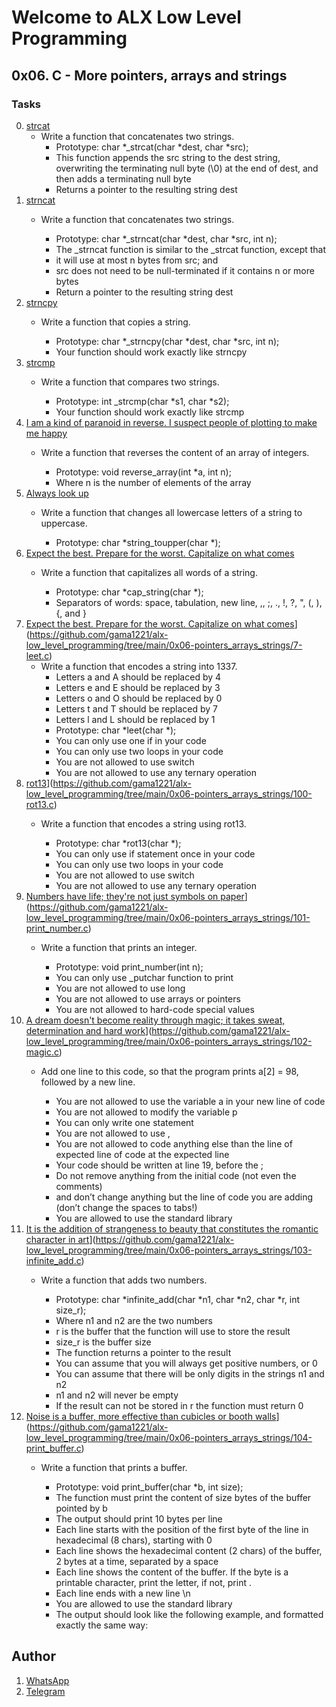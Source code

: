 # Welcome to ALX Low Level Programming
## 0x06. C - More pointers, arrays and strings
### Tasks
0. [strcat](https://github.com/gama1221/alx-low_level_programming/tree/main/0x06-pointers_arrays_strings/0-strcat.c)
	- Write a function that concatenates two strings.
        - Prototype: char *_strcat(char *dest, char *src);
        - This function appends the src string to the dest string, overwriting the terminating null byte (\0) at the end of dest, and then adds a terminating null byte
        - Returns a pointer to the resulting string dest
1. [strncat](https://github.com/gama1221/alx-low_level_programming/tree/main/0x06-pointers_arrays_strings/1-strncat.c)
    - Write a function that concatenates two strings.

        - Prototype: char *_strncat(char *dest, char *src, int n);
        - The _strncat function is similar to the _strcat function, except that
        - it will use at most n bytes from src; and
        - src does not need to be null-terminated if it contains n or more bytes
        - Return a pointer to the resulting string dest
2. [strncpy](https://github.com/gama1221/alx-low_level_programming/tree/main/0x06-pointers_arrays_strings/2-strncpy.c)
    - Write a function that copies a string.

        - Prototype: char *_strncpy(char *dest, char *src, int n);
        - Your function should work exactly like strncpy
3. [strcmp](https://github.com/gama1221/alx-low_level_programming/tree/main/0x06-pointers_arrays_strings/3-strcmp.c)
    - Write a function that compares two strings.

        - Prototype: int _strcmp(char *s1, char *s2);
        - Your function should work exactly like strcmp
4. [I am a kind of paranoid in reverse. I suspect people of plotting to make me happy](https://github.com/gama1221/alx-low_level_programming/tree/main/0x06-pointers_arrays_strings/4-rev_array.c)
    - Write a function that reverses the content of an array of integers.

        - Prototype: void reverse_array(int *a, int n);
        - Where n is the number of elements of the array
5. [Always look up](https://github.com/gama1221/alx-low_level_programming/tree/main/0x06-pointers_arrays_strings/5-string_toupper.c)
    - Write a function that changes all lowercase letters of a string to uppercase.

        - Prototype: char *string_toupper(char *);
6. [Expect the best. Prepare for the worst. Capitalize on what comes](https://github.com/gama1221/alx-low_level_programming/tree/main/0x06-pointers_arrays_strings/6-cap_string.c)
    - Write a function that capitalizes all words of a string.

        - Prototype: char *cap_string(char *);
        - Separators of words: space, tabulation, new line, ,, ;, ., !, ?, ", (, ), {, and }
7. [Expect the best. Prepare for the worst. Capitalize on what comes](https://github.com/gama1221/alx-low_level_programming/tree/main/0x06-pointers_arrays_strings/6-cap_string.c)](https://github.com/gama1221/alx-low_level_programming/tree/main/0x06-pointers_arrays_strings/7-leet.c)
    - Write a function that encodes a string into 1337.
        - Letters a and A should be replaced by 4
        - Letters e and E should be replaced by 3
        - Letters o and O should be replaced by 0
        - Letters t and T should be replaced by 7
        - Letters l and L should be replaced by 1
        - Prototype: char *leet(char *);
        - You can only use one if in your code
        - You can only use two loops in your code
        - You are not allowed to use switch
        - You are not allowed to use any ternary operation
8. [ rot13](https://github.com/gama1221/alx-low_level_programming/tree/main/0x06-pointers_arrays_strings/6-cap_string.c)](https://github.com/gama1221/alx-low_level_programming/tree/main/0x06-pointers_arrays_strings/100-rot13.c)
    - Write a function that encodes a string using rot13.

        - Prototype: char *rot13(char *);
        - You can only use if statement once in your code
        - You can only use two loops in your code
        - You are not allowed to use switch
        - You are not allowed to use any ternary operation
9. [ Numbers have life; they're not just symbols on paper](https://github.com/gama1221/alx-low_level_programming/tree/main/0x06-pointers_arrays_strings/6-cap_string.c)](https://github.com/gama1221/alx-low_level_programming/tree/main/0x06-pointers_arrays_strings/101-print_number.c)
    - Write a function that prints an integer.

        - Prototype: void print_number(int n);
        - You can only use _putchar function to print
        - You are not allowed to use long
        - You are not allowed to use arrays or pointers
        - You are not allowed to hard-code special values
10. [A dream doesn't become reality through magic; it takes sweat, determination and hard work](https://github.com/gama1221/alx-low_level_programming/tree/main/0x06-pointers_arrays_strings/6-cap_string.c)](https://github.com/gama1221/alx-low_level_programming/tree/main/0x06-pointers_arrays_strings/102-magic.c)      
    - Add one line to this code, so that the program prints a[2] = 98, followed by a new line.

        - You are not allowed to use the variable a in your new line of code
        - You are not allowed to modify the variable p
        - You can only write one statement
        - You are not allowed to use ,
        - You are not allowed to code anything else than the line of expected line of code at the expected line
        - Your code should be written at line 19, before the ;
        - Do not remove anything from the initial code (not even the comments)
        - and don’t change anything but the line of code you are adding (don’t change the spaces to tabs!)
        - You are allowed to use the standard library
11. [ It is the addition of strangeness to beauty that constitutes the romantic character in art](https://github.com/gama1221/alx-low_level_programming/tree/main/0x06-pointers_arrays_strings/6-cap_string.c)](https://github.com/gama1221/alx-low_level_programming/tree/main/0x06-pointers_arrays_strings/103-infinite_add.c)  
    - Write a function that adds two numbers.

        - Prototype: char *infinite_add(char *n1, char *n2, char *r, int size_r);
        - Where n1 and n2 are the two numbers
        - r is the buffer that the function will use to store the result
        - size_r is the buffer size
        - The function returns a pointer to the result
        - You can assume that you will always get positive numbers, or 0
        - You can assume that there will be only digits in the strings n1 and n2
        - n1 and n2 will never be empty
        - If the result can not be stored in r the function must return 0
12. [Noise is a buffer, more effective than cubicles or booth walls](https://github.com/gama1221/alx-low_level_programming/tree/main/0x06-pointers_arrays_strings/6-cap_string.c)](https://github.com/gama1221/alx-low_level_programming/tree/main/0x06-pointers_arrays_strings/104-print_buffer.c)      
    - Write a function that prints a buffer.
    
        - Prototype: void print_buffer(char *b, int size);
        - The function must print the content of size bytes of the buffer pointed by b
        - The output should print 10 bytes per line
        - Each line starts with the position of the first byte of the line in hexadecimal (8 chars), starting with 0
        - Each line shows the hexadecimal content (2 chars) of the buffer, 2 bytes at a time, separated by a space
        - Each line shows the content of the buffer. If the byte is a printable character, print the letter, if not, print .
        - Each line ends with a new line \n
        - You are allowed to use the standard library
        - The output should look like the following example, and formatted exactly the same way:

## Author
1. [WhatsApp](https://wa.me/+251991732949)
2. [Telegram](https://t.me/gama2112)